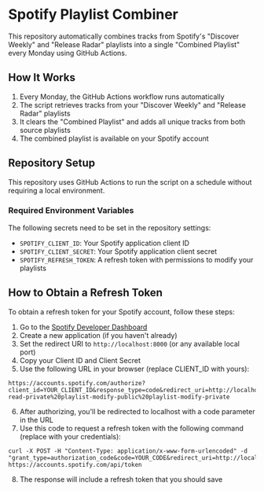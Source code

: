 # Spotify Playlist Combiner

This repository automatically combines tracks from Spotify's "Discover Weekly" and "Release Radar" playlists into a single "Combined Playlist" every Monday using GitHub Actions.

## How It Works

1. Every Monday, the GitHub Actions workflow runs automatically
2. The script retrieves tracks from your "Discover Weekly" and "Release Radar" playlists
3. It clears the "Combined Playlist" and adds all unique tracks from both source playlists
4. The combined playlist is available on your Spotify account

## Repository Setup

This repository uses GitHub Actions to run the script on a schedule without requiring a local environment.

### Required Environment Variables

The following secrets need to be set in the repository settings:

- `SPOTIFY_CLIENT_ID`: Your Spotify application client ID
- `SPOTIFY_CLIENT_SECRET`: Your Spotify application client secret
- `SPOTIFY_REFRESH_TOKEN`: A refresh token with permissions to modify your playlists

## How to Obtain a Refresh Token

To obtain a refresh token for your Spotify account, follow these steps:

1. Go to the [Spotify Developer Dashboard](https://developer.spotify.com/dashboard/applications)
2. Create a new application (if you haven't already)
3. Set the redirect URI to `http://localhost:8000` (or any available local port)
4. Copy your Client ID and Client Secret
5. Use the following URL in your browser (replace CLIENT_ID with yours):
```
https://accounts.spotify.com/authorize?client_id=YOUR_CLIENT_ID&response_type=code&redirect_uri=http://localhost:8000&scope=playlist-read-private%20playlist-modify-public%20playlist-modify-private
```
6. After authorizing, you'll be redirected to localhost with a code parameter in the URL
7. Use this code to request a refresh token with the following command (replace with your credentials):
```
curl -X POST -H "Content-Type: application/x-www-form-urlencoded" -d "grant_type=authorization_code&code=YOUR_CODE&redirect_uri=http://localhost:8000&client_id=YOUR_CLIENT_ID&client_secret=YOUR_CLIENT_SECRET" https://accounts.spotify.com/api/token
```
8. The response will include a refresh token that you should save
